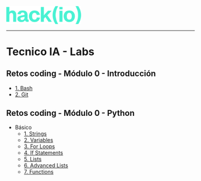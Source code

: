 <div style="text-align: center; width: 200px;" >
  <img src="https://github.com/Hack-io-Data/Imagenes/blob/main/01-LogosHackio/logo_celeste@4x.png?raw=true" alt="logo hack(io)" />
</div>

---

# Tecnico IA - Labs

## Retos coding - Módulo 0 - Introducción

- [1. Bash ](./0%20-%20Introduccion/1%20-%20Bash.md)
- [2. Git](./0%20-%20Introduccion/2%20-%20Git.md)

## Retos coding - Módulo 0 - Python

- Básico
  - [1. Strings](./0%20-%20Python/1%20-%20Basico/1%20-%20Strings.md)
  - [2. Variables](./0%20-%20Python/1%20-%20Basico/2%20-%20Variables.md)
  - [3. For Loops](./0%20-%20Python/1%20-%20Basico/3%20-%20For_Loops.md)
  - [4. If Statements](./0%20-%20Python/1%20-%20Basico/4%20-%20If_Statements.md)
  - [5. Lists](./0%20-%20Python/1%20-%20Basico/5%20-%20Lists.md)
  - [6. Advanced Lists](./0%20-%20Python/1%20-%20Basico/6%20-%20Advanced_Lists.md)
  - [7. Functions](./0%20-%20Python/1%20-%20Basico/7-%20Functions.md)